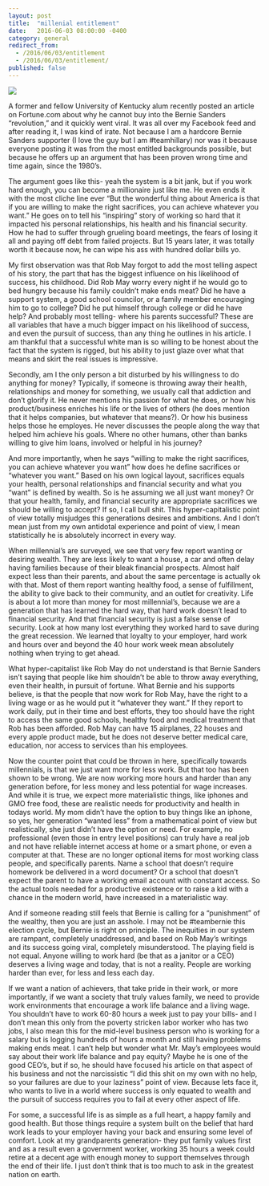 ```yaml
---
layout: post
title:  "millenial entitlement"
date:   2016-06-03 08:00:00 -0400
category: general
redirect_from:
  - /2016/06/03/entitlement
  - /2016/06/03/entitlement/
published: false
---
```


![](https://theprogressivemom.files.wordpress.com/2016/04/bernie.jpg?w=580)

A former and fellow University of Kentucky alum recently posted an article on Fortune.com about why he cannot buy into the Bernie Sanders “revolution,” and it quickly went viral. It was all over my Facebook feed and after reading it, I was kind of irate. Not because I am a hardcore Bernie Sanders supporter (I love the guy but I am #teamhillary) nor was it because everyone posting it was from the most entitled backgrounds possible, but because he offers up an argument that has been proven wrong time and time again, since the 1980’s.

The argument goes like this- yeah the system is a bit jank, but if you work hard enough, you can become a millionaire just like me. He even ends it with the most cliche line ever “But the wonderful thing about America is that if you are willing to make the right sacrifices, you can achieve whatever you want.” He goes on to tell his “inspiring” story of working so hard that it impacted his personal relationships, his health and his financial security. How he had to suffer through grueling board meetings, the fears of losing it all and paying off debt from failed projects. But 15 years later, it was totally worth it because now, he can wipe his ass with hundred dollar bills yo.

My first observation was that Rob May forgot to add the most telling aspect of his story, the part that has the biggest influence on his likelihood of success, his childhood. Did Rob May worry every night if he would go to bed hungry because his family couldn’t make ends meat? Did he have a support system, a good school councilor, or a family member encouraging him to go to college? Did he put himself through college or did he have help? And probably most telling- where his parents successful? These are all variables that have a much bigger impact on his likelihood of success, and even the pursuit of success, than any thing he outlines in his article. I am thankful that a successful white man is so willing to be honest about the fact that the system is rigged, but his ability to just glaze over what that means and skirt the real issues is impressive.

Secondly, am I the only person a bit disturbed by his willingness to do anything for money? Typically, if someone is throwing away their health, relationships and money for something, we usually call that addiction and don’t glorify it. He never mentions his passion for what he does, or how his product/business enriches his life or the lives of others (he does mention that it helps companies, but whatever that means?). Or how his business helps those he employes. He never discusses the people along the way that helped him achieve his goals. Where no other humans, other than banks willing to give him loans, involved or helpful in his journey?

And more importantly, when he says “willing to make the right sacrifices, you can achieve whatever you want” how does he define sacrifices or “whatever you want.” Based on his own logical layout, sacrifices equals your health, personal relationships and financial security and what you “want” is defined by wealth.  So is he assuming we all just want money? Or that your health, family, and financial security are appropriate sacrifices we should be willing to accept? If so, I call bull shit. This hyper-capitalistic point of view totally misjudges this generations desires and ambitions. And I don’t mean just from my own antidotal experience and point of view, I mean statistically he is absolutely incorrect in every way.

When millennial’s are surveyed, we see that very few report wanting or desiring wealth. They are less likely to want a house, a car and often delay having families because of their bleak financial prospects. Almost half expect less than their parents, and about the same percentage is actually ok with that. Most of them report wanting healthy food, a sense of fulfillment, the ability to give back to their community, and an outlet for creativity. Life is about a lot more than money for most millennial’s, because we are a generation that has learned the hard way, that hard work doesn’t lead to financial security. And that financial security is just a false sense of security. Look at how many lost everything they worked hard to save during the great recession. We learned that loyalty to your employer, hard work and hours over and beyond the 40 hour work week mean absolutely nothing when trying to get ahead.

What hyper-capitalist like Rob May do not understand is that Bernie Sanders isn’t saying that people like him shouldn’t be able to throw away everything, even their health, in pursuit of fortune. What Bernie and his supports believe,  is that the people that now work for Rob May, have the right to a living wage or as he would put it “whatever they want.” If they report to work daily, put in their time and best efforts, they too should have the right to access the same good schools, healthy food and medical treatment that Rob has been afforded. Rob May can have 15 airplanes, 22 houses and every apple product made, but he does not deserve better medical care, education, nor access to services than his employees.

Now the counter point that could be thrown in here, specifically towards millennials, is that we just want more for less work. But that too has been shown to be wrong. We are now working more hours and harder than any generation before, for less money and less potential for wage increases. And while it is true, we expect more materialistic things, like iphones and GMO free food, these are realistic needs for productivity and health in todays world. My mom didn’t have the option to buy things like an iphone, so yes, her generation “wanted less” from a mathematical point of view but realistically, she just didn’t have the option or need. For example, no professional (even those in entry level positions) can truly have a real job and not have reliable internet access at home or a smart phone, or even a computer at that. These are no longer optional items for most working class people, and specifically parents. Name a school that doesn’t require homework be delivered in a word document?  Or a school that doesn’t expect the parent to have a working email account with constant access. So the actual tools needed for a productive existence or to raise a kid with a chance in the modern world, have increased in a materialistic way.

And if someone reading still feels that Bernie is calling for a “punishment” of the wealthy, then you are just an asshole. I may not be #teambernie this election cycle, but Bernie is right on principle. The inequities in our system are rampant, completely unaddressed, and based on Rob May’s writings and its success going viral, completely misunderstood. The playing field is not equal. Anyone willing to work hard (be that as a janitor or a CEO) deserves a living wage and today, that is not a reality. People are working harder than ever, for less and less each day.

If we want a nation of achievers, that take pride in their work,  or more importantly, if we want a society that truly values family, we need to provide work environments that encourage a work life balance and a living wage. You shouldn’t have to work 60-80 hours a week just to pay your bills- and I don’t mean this only from the poverty stricken labor worker who has two jobs, I also mean this for the mid-level business person who is working for a salary but is logging hundreds of hours a month and still having problems making ends meat. I can’t help but wonder what Mr. May’s employees would say about their work life balance and pay equity? Maybe he is one of the good CEO’s, but if so, he should have focused his article on that aspect of his business and not the narcissistic “I did this shit on my own with no help, so your failures are due to your laziness” point of view. Because lets face it, who wants to live in a world where success is only equated to wealth and the pursuit of success requires you to fail at every other aspect of life.

For some, a successful life is as simple as a full heart, a happy family and good health. But those things require a system built on the belief that hard work leads to your employer having your back and ensuring some level of comfort. Look at my grandparents generation- they put family values first and as a result even a government worker, working 35 hours a week could retire at a decent age with enough money to support themselves through the end of their life. I just don’t think that is too much to ask in the greatest nation on earth.
